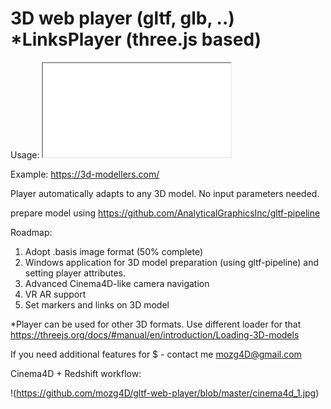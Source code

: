 # 3D web player (gltf, glb, ..) *LinksPlayer (three.js based)

Usage: <iframe src="LinksPlayer.htm?id=1" allowfullscreen></iframe>

Example: https://3d-modellers.com/

Player automatically adapts to any 3D model. No input parameters needed.

prepare model using https://github.com/AnalyticalGraphicsInc/gltf-pipeline

Roadmap:
1. Adopt .basis image format (50% complete)
2. Windows application for 3D model preparation (using gltf-pipeline) and setting player attributes.
3. Advanced Cinema4D-like camera navigation
4. VR AR support
5. Set markers and links on 3D model

*Player can be used for other 3D formats. Use different loader for that https://threejs.org/docs/#manual/en/introduction/Loading-3D-models

If you need additional features for $ - contact me mozg4D@gmail.com

Cinema4D + Redshift workflow:

!(https://github.com/mozg4D/gltf-web-player/blob/master/cinema4d_1.jpg)


